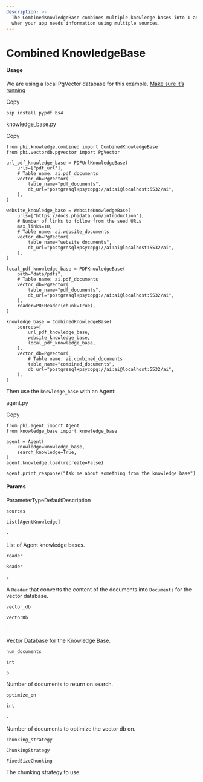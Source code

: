 ```yaml
---
description: >-
  The CombinedKnowledgeBase combines multiple knowledge bases into 1 and is used
  when your app needs information using multiple sources.
---
```


# Combined KnowledgeBase

#### Usage <a href="#usage" id="usage"></a>

We are using a local PgVector database for this example. [Make sure it’s running](https://docs.phidata.com/vectordb/pgvector)

Copy

```
pip install pypdf bs4
```

knowledge\_base.py

Copy

```
from phi.knowledge.combined import CombinedKnowledgeBase
from phi.vectordb.pgvector import PgVector

url_pdf_knowledge_base = PDFUrlKnowledgeBase(
    urls=["pdf_url"],
    # Table name: ai.pdf_documents
    vector_db=PgVector(
        table_name="pdf_documents",
        db_url="postgresql+psycopg://ai:ai@localhost:5532/ai",
    ),
)

website_knowledge_base = WebsiteKnowledgeBase(
    urls=["https://docs.phidata.com/introduction"],
    # Number of links to follow from the seed URLs
    max_links=10,
    # Table name: ai.website_documents
    vector_db=PgVector(
        table_name="website_documents",
        db_url="postgresql+psycopg://ai:ai@localhost:5532/ai",
    ),
)

local_pdf_knowledge_base = PDFKnowledgeBase(
    path="data/pdfs",
    # Table name: ai.pdf_documents
    vector_db=PgVector(
        table_name="pdf_documents",
        db_url="postgresql+psycopg://ai:ai@localhost:5532/ai",
    ),
    reader=PDFReader(chunk=True),
)

knowledge_base = CombinedKnowledgeBase(
    sources=[
        url_pdf_knowledge_base,
        website_knowledge_base,
        local_pdf_knowledge_base,
    ],
    vector_db=PgVector(
        # Table name: ai.combined_documents
        table_name="combined_documents",
        db_url="postgresql+psycopg://ai:ai@localhost:5532/ai",
    ),
)
```

Then use the `knowledge_base` with an Agent:

agent.py

Copy

```
from phi.agent import Agent
from knowledge_base import knowledge_base

agent = Agent(
    knowledge=knowledge_base,
    search_knowledge=True,
)
agent.knowledge.load(recreate=False)

agent.print_response("Ask me about something from the knowledge base")
```

#### [​](https://docs.phidata.com/knowledge/combined#params)Params <a href="#params" id="params"></a>

ParameterTypeDefaultDescription

`sources`

`List[AgentKnowledge]`

\-

List of Agent knowledge bases.

`reader`

`Reader`

\-

A `Reader` that converts the content of the documents into `Documents` for the vector database.

`vector_db`

`VectorDb`

\-

Vector Database for the Knowledge Base.

`num_documents`

`int`

`5`

Number of documents to return on search.

`optimize_on`

`int`

\-

Number of documents to optimize the vector db on.

`chunking_strategy`

`ChunkingStrategy`

`FixedSizeChunking`

The chunking strategy to use.

